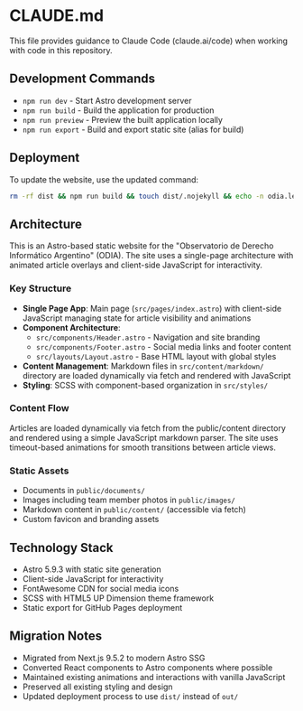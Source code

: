 # CLAUDE.md

This file provides guidance to Claude Code (claude.ai/code) when working with code in this repository.

## Development Commands

- `npm run dev` - Start Astro development server
- `npm run build` - Build the application for production
- `npm run preview` - Preview the built application locally
- `npm run export` - Build and export static site (alias for build)

## Deployment

To update the website, use the updated command:
```bash
rm -rf dist && npm run build && touch dist/.nojekyll && echo -n odia.legal > dist/CNAME && gh-pages -t -d dist
```

## Architecture

This is an Astro-based static website for the "Observatorio de Derecho Informático Argentino" (ODIA). The site uses a single-page architecture with animated article overlays and client-side JavaScript for interactivity.

### Key Structure
- **Single Page App**: Main page (`src/pages/index.astro`) with client-side JavaScript managing state for article visibility and animations
- **Component Architecture**: 
  - `src/components/Header.astro` - Navigation and site branding
  - `src/components/Footer.astro` - Social media links and footer content
  - `src/layouts/Layout.astro` - Base HTML layout with global styles
- **Content Management**: Markdown files in `src/content/markdown/` directory are loaded dynamically via fetch and rendered with JavaScript
- **Styling**: SCSS with component-based organization in `src/styles/`

### Content Flow
Articles are loaded dynamically via fetch from the public/content directory and rendered using a simple JavaScript markdown parser. The site uses timeout-based animations for smooth transitions between article views.

### Static Assets
- Documents in `public/documents/`
- Images including team member photos in `public/images/`
- Markdown content in `public/content/` (accessible via fetch)
- Custom favicon and branding assets

## Technology Stack
- Astro 5.9.3 with static site generation
- Client-side JavaScript for interactivity
- FontAwesome CDN for social media icons
- SCSS with HTML5 UP Dimension theme framework
- Static export for GitHub Pages deployment

## Migration Notes
- Migrated from Next.js 9.5.2 to modern Astro SSG
- Converted React components to Astro components where possible
- Maintained existing animations and interactions with vanilla JavaScript
- Preserved all existing styling and design
- Updated deployment process to use `dist/` instead of `out/`